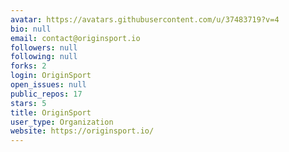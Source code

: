 ```yaml
---
avatar: https://avatars.githubusercontent.com/u/37483719?v=4
bio: null
email: contact@originsport.io
followers: null
following: null
forks: 2
login: OriginSport
open_issues: null
public_repos: 17
stars: 5
title: OriginSport
user_type: Organization
website: https://originsport.io/
---
```

